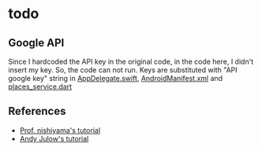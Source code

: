 # todo

## Google API
<par>Since I hardcoded the API key in the original code, in the code here, I didn't insert my key. So, the code can not run.</par>
<par>Keys are substituted with "API google key" string in [AppDelegate.swift](./ios/Runner/AppDelegate.swift), [AndroidManifest.xml](./android/app/src/main/AndroidManifest.xml) and [places_service.dart](./lib/services/places_service.dart)</par>

## References
- [Prof. nishiyama's tutorial](http://mobile-app.yuukinishiyama.com/)
- [Andy Julow's tutorial](https://www.youtube.com/watch?v=sL74UNLssV8)